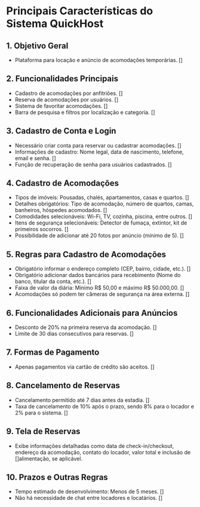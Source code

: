 # Principais Características do Sistema QuickHost

## 1. Objetivo Geral
- Plataforma para locação e anúncio de acomodações temporárias. []

## 2. Funcionalidades Principais
- Cadastro de acomodações por anfitriões. []
- Reserva de acomodações por usuários. []
- Sistema de favoritar acomodações. []
- Barra de pesquisa e filtros por localização e categoria. []

## 3. Cadastro de Conta e Login
- Necessário criar conta para reservar ou cadastrar acomodações. []
- Informações de cadastro: Nome legal, data de nascimento, telefone, email e senha. []
- Função de recuperação de senha para usuários cadastrados. []

## 4. Cadastro de Acomodações
- Tipos de imóveis: Pousadas, chalés, apartamentos, casas e quartos. []
- Detalhes obrigatórios: Tipo de acomodação, número de quartos, camas, banheiros, hóspedes acomodados. []
- Comodidades selecionáveis: Wi-Fi, TV, cozinha, piscina, entre outros. []
- Itens de segurança selecionáveis: Detector de fumaça, extintor, kit de primeiros socorros. []
- Possibilidade de adicionar até 20 fotos por anúncio (mínimo de 5). []

## 5. Regras para Cadastro de Acomodações
- Obrigatório informar o endereço completo (CEP, bairro, cidade, etc.). []
- Obrigatório adicionar dados bancários para recebimento (Nome do banco, titular da conta, etc.). []
- Faixa de valor da diária: Mínimo R$ 50,00 e máximo R$ 50.000,00. []
- Acomodações só podem ter câmeras de segurança na área externa. []

## 6. Funcionalidades Adicionais para Anúncios
- Desconto de 20% na primeira reserva da acomodação. []
- Limite de 30 dias consecutivos para reservas. []

## 7. Formas de Pagamento
- Apenas pagamentos via cartão de crédito são aceitos. []

## 8. Cancelamento de Reservas
- Cancelamento permitido até 7 dias antes da estadia. []
- Taxa de cancelamento de 10% após o prazo, sendo 8% para o locador e 2% para o sistema. []

## 9. Tela de Reservas
- Exibe informações detalhadas como data de check-in/checkout, endereço da acomodação, contato do locador, valor total e inclusão de  []alimentação, se aplicável.

## 10. Prazos e Outras Regras
- Tempo estimado de desenvolvimento: Menos de 5 meses. []
- Não há necessidade de chat entre locadores e locatários. []
